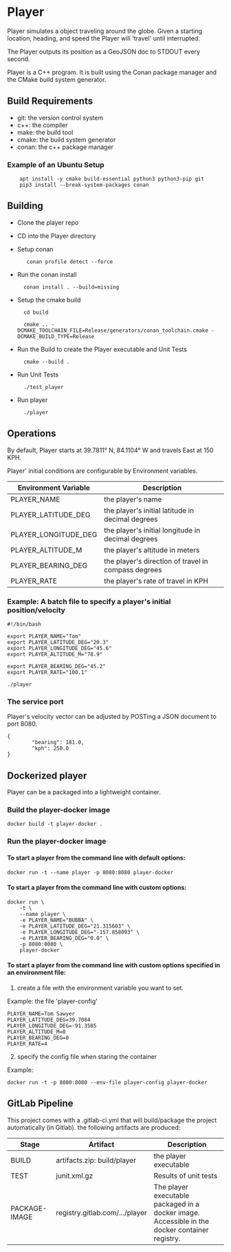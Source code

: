 # Player

Player simulates a object traveling around the globe.  Given a starting location, heading, and speed the Player will 'travel' until interrupted.  

The Player outputs its position as a GeoJSON doc to STDOUT every second.

Player is a C++ program.  It is built using the Conan package manager and the CMake build system generator.

## Build Requirements

- git: the version control system
- c++: the compiler
- make: the build tool
- cmake: the build system generator
- conan: the c++ package manager

### Example of an Ubuntu Setup

        apt install -y cmake build-essential python3 python3-pip git
        pip3 install --break-system-packages conan


## Building

* Clone the player repo
* CD into the Player directory
* Setup conan
        
         conan profile detect --force

* Run the conan install

        conan install . --build=missing

- Setup the cmake build
  
        cd build
        
        cmake .. -DCMAKE_TOOLCHAIN_FILE=Release/generators/conan_toolchain.cmake -DCMAKE_BUILD_TYPE=Release

- Run the Build to create the Player executable and Unit Tests

        cmake --build .

- Run Unit Tests

        ./test_player

- Run player

        ./player


## Operations

By default,  Player starts at  39.7811° N, 84.1104° W and travels East at 150 KPH.  

Player' initial conditions are configurable by Environment variables.

| Environment Variable | Description |
| - | - |
| PLAYER_NAME | the player's name |
| PLAYER_LATITUDE_DEG | the player's initial latitude in decimal degrees |
| PLAYER_LONGITUDE_DEG | the player's initial longitude  in decimal degrees|
| PLAYER_ALTITUDE_M | the player's altitude in meters|
| PLAYER_BEARING_DEG | the player's direction of travel in compass degrees |
| PLAYER_RATE | the player's rate of travel in KPH |

### Example: A batch file to specify a player's initial position/velocity

```
#!/bin/bash

export PLAYER_NAME="Tom"
export PLAYER_LATITUDE_DEG="20.3"
export PLAYER_LONGITUDE_DEG="45.6"
export PLAYER_ALTITUDE_M="78.9"

export PLAYER_BEARING_DEG="45.2"
export PLAYER_RATE="100.1"

./player

```

### The service port

Player's velocity vector can be adjusted by POSTing a JSON document to port 8080.


```
{
        "bearing": 181.0, 
        "kph": 250.0 
}
```


## Dockerized player

Player can be a packaged into a lightweight container.

### Build the player-docker image

```
docker build -t player-docker .
```

### Run the player-docker image

#### To start a player from the command line with default options:
```
docker run -t --name player -p 8080:8080 player-docker
```


#### To start a player from the command line with custom options:
```
docker run \
    -t \
    --name player \
    -e PLAYER_NAME="BUBBA" \
    -e PLAYER_LATITUDE_DEG="21.315603" \
    -e PLAYER_LONGITUDE_DEG="-157.858093" \
    -e PLAYER_BEARING_DEG="0.0" \
    -p 8080:8080 \
    player-docker
```

#### To start a player from the command line with custom options specified in an environment file:
1. create a file with the environment variable you want to set. 

Example: the file 'player-config' 
```
PLAYER_NAME=Tom Sawyer
PLAYER_LATITUDE_DEG=39.7084
PLAYER_LONGITUDE_DEG=-91.3585
PLAYER_ALTITUDE_M=0
PLAYER_BEARING_DEG=0
PLAYER_RATE=4
```

2. specify the config file when staring the container

Example:
```
docker run -t -p 8080:8080 --env-file player-config player-docker
```

## GitLab Pipeline

This project comes with a .gitlab-ci.yml that will build/package the project automatically (in Gitlab).  the following artifacts are produced:

| Stage | Artifact | Description |
| - | - | - |
| BUILD | artifacts.zip: build/player | the player executable |
| TEST | junit.xml.gz  | Results of unit tests |
| PACKAGE-IMAGE | registry.gitlab.com/.../player | The player executable packaged in a docker image.  Accessible in the docker container registry. |

